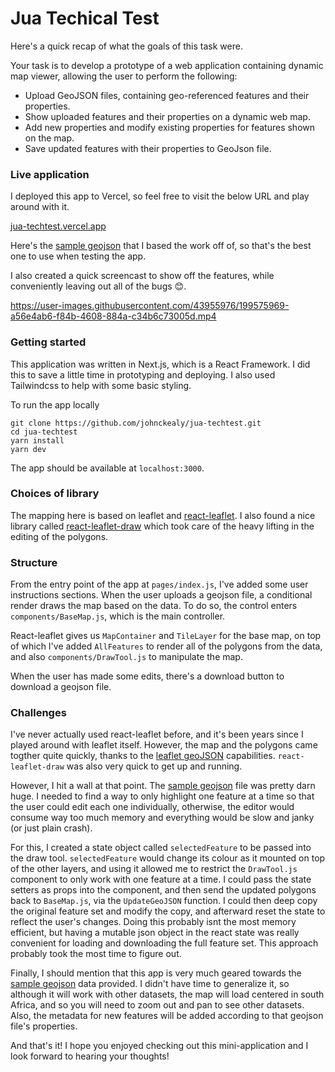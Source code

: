 # Jua Techical Test


Here's a quick recap of what the goals of this task were.

Your task is to develop a prototype of a web application containing dynamic map viewer, allowing the
user to perform the following:

- Upload GeoJSON files, containing geo-referenced features and their properties.
- Show uploaded features and their properties on a dynamic web map.
- Add new properties and modify existing properties for features shown on the map.
- Save updated features with their properties to GeoJson file.


### Live application

I deployed this app to Vercel, so feel free to visit the below URL and play around
with it.

[jua-techtest.vercel.app](https://jua-techtest.vercel.app)


Here's the [sample geojson](https://raw.githubusercontent.com/johnckealy/jua-techtest/main/components/sample.geojson) that I based the work off of, so that's the best one to use
when testing the app.

I also created a quick screencast to show off the features, while conveniently leaving out
all of the bugs 😊.

https://user-images.githubusercontent.com/43955976/199575969-a56e4ab6-f84b-4608-884a-c34b6c73005d.mp4



### Getting started

This application was written in Next.js, which is a React Framework. I did this to save a little
time in prototyping and deploying. I also used Tailwindcss to help with some basic
styling.

To run the app locally

```
git clone https://github.com/johnckealy/jua-techtest.git
cd jua-techtest
yarn install
yarn dev
```
The app should be available at `localhost:3000`.



### Choices of library

The mapping here is based on leaflet and [react-leaflet](https://react-leaflet.js.org/). I also
found a nice library called [react-leaflet-draw](https://github.com/alex3165/react-leaflet-draw) which took
care of the heavy lifting in the editing of the polygons.


### Structure

From the entry point of the app at `pages/index.js`, I've added some user instructions sections.
When the user uploads a geojson file, a conditional render draws the map based on
the data. To do so, the control enters `components/BaseMap.js`, which is the main
controller.

React-leaflet gives us `MapContainer` and `TileLayer` for the base map, on top of which I've added
`AllFeatures` to render all of the polygons from the data, and also `components/DrawTool.js`
to manipulate the map.

When the user has made some edits, there's a download button to download a geojson file.


### Challenges

I've never actually used react-leaflet before, and it's been years since I played around with
leaflet itself. However, the map and the polygons came togther quite quickly, thanks to
the [leaflet geoJSON](https://leafletjs.com/examples/geojson/) capabilities. `react-leaflet-draw`
was also very quick to get up and running.

However, I hit a wall at that point. The [sample geojson](https://raw.githubusercontent.com/johnckealy/jua-techtest/main/components/sample.geojson) file was pretty darn huge. I needed to find a way to only highlight
one feature at a time so that the user could edit each one individually, otherwise, the
editor would consume way too much memory and everything would be slow and janky (or just plain crash).

For this, I created a state object called `selectedFeature` to be passed into the draw tool. `selectedFeature`
would change its colour as it mounted on top of the other layers, and using it allowed me to restrict the
`DrawTool.js` component to only work with one feature at a time. I could pass the state setters as
props into the component, and then send the updated polygons back to `BaseMap.js`, via the `UpdateGeoJSON`
function. I could then deep copy the original feature set and modify the copy, and afterward reset the state
to reflect the user's changes. Doing this probably isnt the most memory efficient, but having a mutable
json object in the react state was really convenient for loading and downloading the full feature set.
This approach probably took the most time to figure out.

Finally, I should mention that this app is very much geared towards the [sample geojson](https://raw.githubusercontent.com/johnckealy/jua-techtest/main/components/sample.geojson)  data provided. I didn't have
time to generalize it, so although it will work with other datasets, the map will load centered in south
Africa, and so you will need to zoom out and pan to see other datasets. Also, the metadata for new
features will be added according to that geojson file's properties.

And that's it! I hope you enjoyed checking out this mini-application and I look forward to hearing your thoughts!

